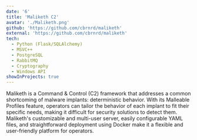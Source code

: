 ```yaml
---
date: '6'
title: 'Maliketh C2'
avatar: './Maliketh.png'
github: 'https://github.com/cbrnrd/maliketh'
external: 'https://github.com/cbrnrd/maliketh'
tech:
  - Python (Flask/SQLAlchemy)
  - MSVC++
  - PostgreSQL
  - RabbitMQ
  - Cryptography
  - Windows API
showInProjects: true
---
```


Maliketh is a Command & Control (C2) framework that addresses a common shortcoming of malware implants: deterministic behavior. With its Malleable Profiles feature, operators can tailor the behavior of each implant to fit their specific needs, making it difficult for security solutions to detect them. Maliketh's customizable and multi-user server, easily configurable YAML files, and straightforward deployment using Docker make it a flexible and user-friendly platform for operators.
